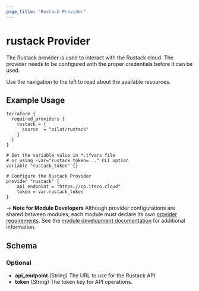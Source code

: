 ```yaml
---
page_title: "Rustack Provider"
---
```

# rustack Provider

The Rustack provider is used to interact with the Rustack cloud. 
The provider needs to be configured with the proper credentials before it can be used.

Use the navigation to the left to read about the available resources.

## Example Usage

```hcl
terraform {
  required_providers {
    rustack = {
      source  = "pilat/rustack"
    }
  }
}

# Set the variable value in *.tfvars file
# or using -var="rustack_token=..." CLI option
variable "rustack_token" {}

# Configure the Rustack Provider
provider "rustack" {
    api_endpoint = "https://cp.iteco.cloud"
    token = var.rustack_token
}

```

-> **Note for Module Developers** Although provider configurations are shared between modules, each module must
declare its own [provider requirements](https://www.terraform.io/docs/language/providers/requirements.html). See the [module development documentation](https://www.terraform.io/docs/language/modules/develop/providers.html) for additional information.

## Schema

### Optional

- **api_endpoint** (String) The URL to use for the Rustack API.
- **token** (String) The token key for API operations.
